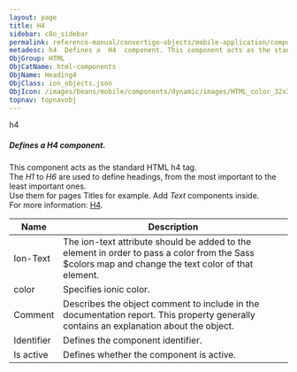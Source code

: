 ```yaml
---
layout: page
title: H4
sidebar: c8o_sidebar
permalink: reference-manual/convertigo-objects/mobile-application/components/html-components/h4/
metadesc: h4  Defines a  H4  component. This component acts as the standard HTML h4 tag. The  H1  to  H6  are used to define headings, from the most important t
ObjGroup: HTML
ObjCatName: html-components
ObjName: Heading4
ObjClass: ion_objects.json
ObjIcon: /images/beans/mobile/components/dynamic/images/HTML_color_32x32.png
topnav: topnavobj
---
```

h4<br/>

##### Defines a <i>H4</i> component.<br/>
This component acts as the standard HTML h4 tag.<br/>
The <i>H1</i> to <i>H6</i> are used to define headings, from the most important to the least important ones.<br/>
Use them for pages Titles for example. Add <i>Text</i> components inside.<br/>
 For more information: <a href='https://www.w3schools.com/tags/tag_hn.asp' target='_blank'>H4</a>.

Name | Description 
--- | ---
Ion-Text | The ion-text attribute should be added to the element in order to pass a color from the Sass $colors map and change the text color of that element.
color | Specifies ionic color.
Comment | Describes the object comment to include in the documentation report.  This property generally contains an explanation about the object. 
Identifier | Defines the component identifier.  
Is active | Defines whether the component is active. 

